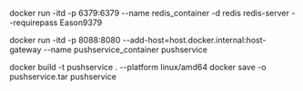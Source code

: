 docker run -itd -p 6379:6379 --name redis_container -d redis redis-server --requirepass Eason9379

docker run -itd -p 8088:8080 --add-host=host.docker.internal:host-gateway --name pushservice_container pushservice

docker build -t pushservice . --platform linux/amd64
docker save -o pushservice.tar pushservice
